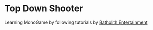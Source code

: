 # Top Down Shooter

Learning MonoGame by following tutorials by [Batholith Entertainment](https://www.youtube.com/playlist?list=PLZ6ofHM1rvK8lQSoKX1USZstM-ZXikFHp)